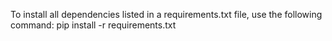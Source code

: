To install all dependencies listed in a requirements.txt file, use the following command:
pip install -r requirements.txt
